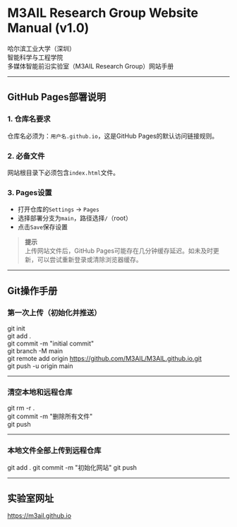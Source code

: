 
# M3AIL Research Group Website Manual (v1.0)

哈尔滨工业大学（深圳）  
智能科学与工程学院  
多媒体智能前沿实验室（M3AIL Research Group）网站手册

---

## GitHub Pages部署说明

### 1. 仓库名要求
仓库名必须为：`用户名.github.io`，这是GitHub Pages的默认访问链接规则。

### 2. 必备文件
网站根目录下必须包含`index.html`文件。

### 3. Pages设置
- 打开仓库的`Settings` -> `Pages`
- 选择部署分支为`main`，路径选择`/`（root）
- 点击`Save`保存设置

> **提示**  
> 上传网站文件后，GitHub Pages可能存在几分钟缓存延迟。如未及时更新，可以尝试重新登录或清除浏览器缓存。

---

## Git操作手册

### 第一次上传（初始化并推送）
git init  
git add .  
git commit -m "initial commit"  
git branch -M main  
git remote add origin https://github.com/M3AIL/M3AIL.github.io.git  
git push -u origin main  

---

### 清空本地和远程仓库
git rm -r .  
git commit -m "删除所有文件"  
git push  

---

### 本地文件全部上传到远程仓库
git add .
git commit -m "初始化网站"
git push

---

## 实验室网址
https://m3ail.github.io
